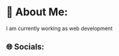 # 💫 About Me:
I am currently working as web development


## 🌐 Socials:


<!-- Proudly created with GPRM ( https://gprm.itsvg.in ) -->